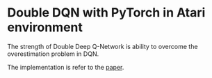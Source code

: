# Double DQN with PyTorch in Atari environment


The strength of Double Deep Q-Network is ability to overcome the overestimation problem in DQN.

The implementation is refer to the <a href="https://arxiv.org/abs/1509.06461">paper</a>.